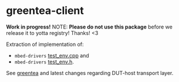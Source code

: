 # greentea-client

**Work in progress!**
NOTE: **Please do not use this package** before we release it to yotta registry! Thanks! <3

Extraction of implementation of:
* ```mbed-drivers``` [test_env.cpp](https://github.com/PrzemekWirkus/mbed-drivers/blob/master/source/test_env.cpp) and
* ```mbed-drivers``` [test_env.h](https://github.com/PrzemekWirkus/mbed-drivers/blob/master/mbed-drivers/test_env.h).

See [greentea](https://github.com/ARMmbed/mbed-drivers/pull/149) and latest changes regarding DUT-host transport layer.
